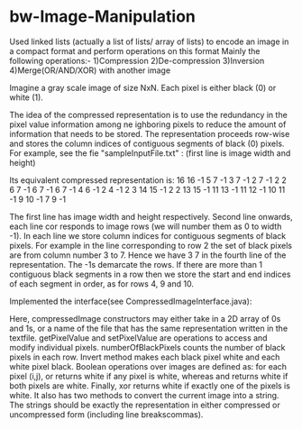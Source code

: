 # bw-Image-Manipulation
Used linked lists  (actually a list of lists/ array of lists) to encode an image in a compact format and perform operations on this format
Mainly the following operations:-
  1)Compression
  2)De-compression
  3)Inversion
  4)Merge(OR/AND/XOR) with another image
  
Imagine a gray
scale image of size NxN. Each pixel is either black (0) or white (1). 

The idea of the compressed representation is to use  the  redundancy  in  the  pixel  value  information  among  ne
ighboring  pixels  to  reduce  the  amount  of  information that  needs  to  be  stored.  The  representation  proceeds  row-wise  and  stores  the  column  indices  of  contiguous 
segments of black (0) pixels. For
example, see the fie "sampleInputFile.txt" :
(first line is image width and height)

Its equivalent compressed representation is:
16 16
-1
5 7 -1
3 7 -1
2 7 -1
2 2 6 7 -1
6 7 -1
6 7 -1
4 6 -1
2 4 -1
2 3 14 15 -1
2 2 13 15 -1
11 13 -1
11 12 -1
10 11 -1
9 10 -1
7 9 -1

The  first  line  has  image  width  and  height  respectively.  Second  line  onwards,  each  line  cor
responds  to  image  rows 
(we will number them as 0 to width
-1). 
In each line we store column indices for contiguous segments of black pixels. 
For  example  in  the  line  corresponding  to  row  2  the  set  of  black  pixels  are  from  column  number  3  to  7.  Hence  we 
have 
3 7 in the fourth line of the  representation. The 
-1s demarcate  the rows. If there  are more  than 1 contiguous 
black segments in a row then we store the start and end indices of each segment in order, as for rows 4, 9 and 10. 

Implemented the interface(see CompressedImageInterface.java):


Here,  compressedImage  constructors may either take  in a 2D array of 0s and 1s, or a name of the file that has the 
same  representation  written  in  the  textfile.  getPixelValue  and  setPixelValue  are  operations  to  access  and  modify 
individual  pixels.  numberOfBlackPixels  counts  the  number  of  black  pixels  in  each  row.  Invert  method  makes  each 
black  pixel white  and  each  white  pixel  black.  Boolean  operations over  images  are  defined  as: 
for  each  pixel  (i,j),
or 
returns  white  if  any  pixel  is  white,  whereas  and  returns  white  if  both  pixels  are  white.  Finally,  xor  returns  white  if exactly  one  of  the  pixels  is  white.  It  also  has  two  methods  to  convert  the  current  image  into  a  string.  The  strings should be exactly the representation in either compressed or uncompressed form (including line breakscommas).  
